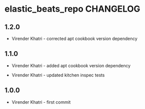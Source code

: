 elastic_beats_repo CHANGELOG
==================

1.2.0
-----

- Virender Khatri - corrected apt cookbook version dependency


1.1.0
-----

- Virender Khatri - added apt cookbook version dependency

- Virender Khatri - updated kitchen inspec tests


1.0.0
-----

- Virender Khatri - first commit
